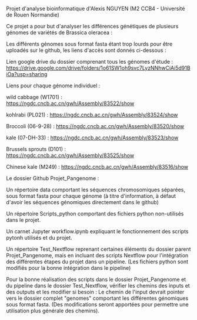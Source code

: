 Projet d'analyse bioinformatique d'Alexis NGUYEN (M2 CCB4 - Université de Rouen Normandie)

Ce projet a pour but d'analyser les différences génétiques de plusieurs génomes de variétés de Brassica oleracea :

Les différents génomes sous format fasta étant trop lourds pour être uploadés sur le github, les liens d'accès sont donnés ci-dessous : 

Lien google drive du dossier comprenant tous les génomes d'étude : https://drive.google.com/drive/folders/1o61SW1oh9svc7LyzNNhwCiAi5d91BiOa?usp=sharing

Liens pour chaque génome individuel : 

wild cabbage (W1701) : https://ngdc.cncb.ac.cn/gwh/Assembly/83522/show

kohlrabi (PL021) : https://ngdc.cncb.ac.cn/gwh/Assembly/83524/show

Broccoli (06-9-28) : https://ngdc.cncb.ac.cn/gwh/Assembly/83520/show

kale (07-DH-33) : https://ngdc.cncb.ac.cn/gwh/Assembly/83523/show

Brussels sprouts (D101) : https://ngdc.cncb.ac.cn/gwh/Assembly/83525/show

Chinese kale (M249) : https://ngdc.cncb.ac.cn/gwh/Assembly/83516/show 

Le dossier Github Projet_Pangenome :

Un répertoire data comportant les séquences chromosomiques séparées, sous format fasta pour chaque génome (à titre d'information, à défaut d'avoir les séquences génomiques directement dans le github)

Un répertoire Scripts_python comportant des fichiers python non-utilisés dans le projet.

Un carnet Jupyter  workflow.ipynb expliquant le fonctionnement des scripts pytonh utilisés et du projet.

Un répertoire Test_Nextflow reprenant certaines éléments du dossier parent Projet_Pangenome, mais en incluant des scripts Nextflow pour l'intégration des différentes étapes du projet dans un pipeline.
(Les fichiers python sont modifiés pour la bonne intégration dans le pipeline)

Pour la bonne réalisation des scripts dans le dossier Projet_Pangenome et du pipeline dans le dossier Test_Nextflow, vérifier les chemins des inputs et des outputs et les modifier si besoin : Le chemin de l'input devrait pointer vers le dossier complet "genomes" comportant les différentes génomiques sous format fasta.
(Des modifications seront apportées pour permettre une utilisation plus générale des chemins).
